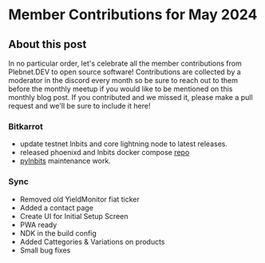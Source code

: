 # Member Contributions for May 2024

## About this post

In no particular order, let's celebrate all the member contributions from Plebnet.DEV 
to open source software! Contributions are collected by a moderator in the discord every 
month so be sure to reach out to them before the monthly meetup if you would like to be 
mentioned on this monthly blog post. If you contributed and we missed it, please make a
pull request and we'll be sure to include it here!

### Bitkarrot
- update testnet lnbits and core lightning node to latest releases. 
- released phoenixd and lnbits docker compose [repo](https://github.com/bitkarrot/lnbits-phoenixd)
- [pylnbits](https://github.com/lightningames/pylnbits) maintenance work.

### Sync 
- Removed old YieldMonitor fiat ticker
- Added a contact page 
- Create UI for Initial Setup Screen
- PWA ready
- NDK in the build config
- Added Cattegories & Variations on products  
- Small bug fixes
